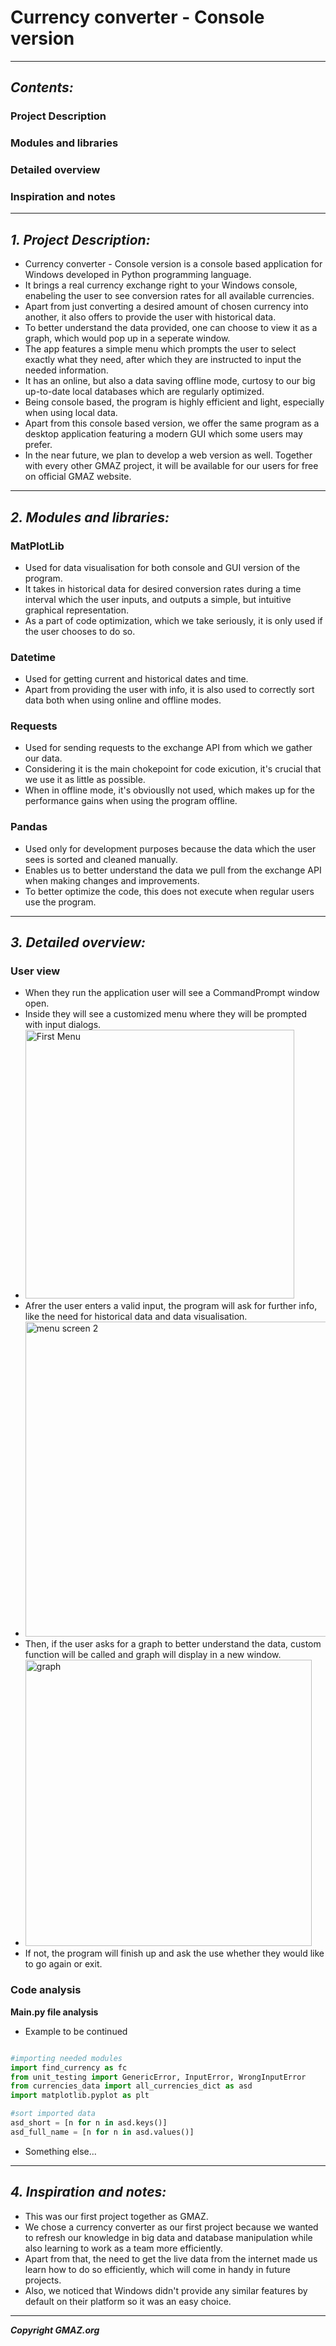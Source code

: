 # Currency converter - Console version

-------------------------
## *Contents:*

### Project Description
### Modules and libraries
### Detailed overview
### Inspiration and notes
--------------------------

## *1. Project Description:*
- Currency converter - Console version is a console based application for Windows developed in Python programming language.
- It brings a real currency exchange right to your Windows console, enabeling the user to see conversion rates for all available currencies.
- Apart from just converting a desired amount of chosen currency into another, it also offers to provide the user with historical data.
- To better understand the data provided, one can choose to view it as a graph, which would pop up in a seperate window.
- The app features a simple menu which prompts the user to select exactly what they need, after which they are instructed to input the needed information.
- It has an online, but also a data saving offline mode, curtosy to our big up-to-date local databases which are regularly optimized.
- Being console based, the program is highly efficient and light, especially when using local data.
- Apart from this console based version, we offer the same program as a desktop application featuring a modern GUI which some users may prefer.
- In the near future, we plan to develop a web version as well. Together with every other GMAZ project, it will be available for our users for free on official GMAZ website.

-------------------------


## *2. Modules and libraries:*
### **MatPlotLib**
- Used for data visualisation for both console and GUI version of the program.
- It takes in historical data for desired conversion rates during a time interval which the user inputs, and outputs a simple, but intuitive graphical representation.
- As a part of code optimization, which we take seriously, it is only used if the user chooses to do so.

### **Datetime**
- Used for getting current and historical dates and time. 
- Apart from providing the user with info, it is also used to correctly sort data both when using online and offline modes.

### **Requests**
- Used for sending requests to the exchange API from which we gather our data.
- Considering it is the main chokepoint for code exicution, it's crucial that we use it as little as possible.
- When in offline mode, it's obviouslly not used, which makes up for the performance gains when using the program offline.

### **Pandas** 
- Used only for development purposes because the data which the user sees is sorted and cleaned manually.
- Enables us to better understand the data we pull from the exchange API when making changes and improvements.
- To better optimize the code, this does not execute when regular users use the program.

-------------------------

## *3. Detailed overview:*
### **User view**
- When they run the application user will see a CommandPrompt window open.
- Inside they will see a customized menu where they will be prompted with input dialogs.
- <img width="430" alt="First Menu" src="https://user-images.githubusercontent.com/93053179/184852735-d0a016fc-136a-470c-a48a-0a7e75a0ea5c.PNG">
- Afrer the user enters a valid input, the program will ask for further info, like the need for historical data and data visualisation.
- <img width="504" alt="menu screen 2" src="https://user-images.githubusercontent.com/93053179/184853800-38b02679-10f1-49bc-b9fb-98870498dd2a.PNG">
- Then, if the user asks for a graph to better understand the data, custom function will be called and graph will display in a new window.
- <img width="458" alt="graph" src="https://user-images.githubusercontent.com/93053179/184854474-95f3e18d-107e-40de-809a-638d5d285f76.PNG">
- If not, the program will finish up and ask the use whether they would like to go again or exit.


### **Code analysis**
**Main.py file analysis**
- Example to be continued
```python

#importing needed modules
import find_currency as fc
from unit_testing import GenericError, InputError, WrongInputError
from currencies_data import all_currencies_dict as asd
import matplotlib.pyplot as plt

#sort imported data
asd_short = [n for n in asd.keys()]
asd_full_name = [n for n in asd.values()]

```
- Something else...
------------------------

## *4. Inspiration and notes:*
- This was our first project together as GMAZ.
- We chose a currency converter as our first project because we wanted to refresh our knowledge in big data and database manipulation while also learning to work as a team more efficiently.
- Apart from that, the need to get the live data from the internet made us learn how to do so efficiently, which will come in handy in future projects.
- Also, we noticed that Windows didn't provide any similar features by default on their platform so it was an easy choice.

-------------------------
***Copyright GMAZ.org***
